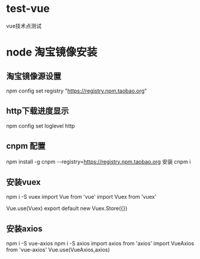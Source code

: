# test-vue
vue技术点测试

# node 淘宝镜像安装
## 淘宝镜像源设置
npm config set registry "https://registry.npm.taobao.org"

## http下载进度显示
npm config set loglevel http

## cnpm 配置
npm install -g cnpm --registry=https://registry.npm.taobao.org
安装 cnpm i

## 安装vuex
npm i -S vuex
import Vue from 'vue'
import Vuex from 'vuex'

Vue.use(Vuex)
export default new Vuex.Store({})

## 安装axios
npm i -S vue-axios
npm i -S  axios
import axios from 'axios'
import VueAxios from 'vue-axios'
Vue.use(VueAxios,axios)

